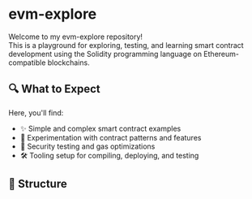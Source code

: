 # evm-explore

Welcome to my evm-explore repository!  
This is a playground for exploring, testing, and learning smart contract development using the Solidity programming language on Ethereum-compatible blockchains.

## 🔍 What to Expect

Here, you'll find:
- ✨ Simple and complex smart contract examples
- 🔄 Experimentation with contract patterns and features
- 🔐 Security testing and gas optimizations
- 🛠️ Tooling setup for compiling, deploying, and testing

## 📁 Structure

